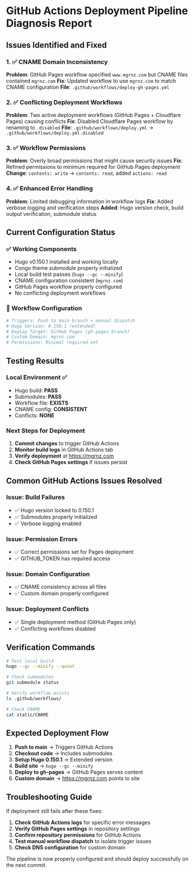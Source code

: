 # GitHub Actions Deployment Pipeline Diagnosis Report

## Issues Identified and Fixed

### 1. ✅ CNAME Domain Inconsistency
**Problem**: GitHub Pages workflow specified `www.mgrnz.com` but CNAME files contained `mgrnz.com`
**Fix**: Updated workflow to use `mgrnz.com` to match CNAME configuration
**File**: `.github/workflows/deploy-gh-pages.yml`

### 2. ✅ Conflicting Deployment Workflows  
**Problem**: Two active deployment workflows (GitHub Pages + Cloudflare Pages) causing conflicts
**Fix**: Disabled Cloudflare Pages workflow by renaming to `.disabled`
**File**: `.github/workflows/deploy.yml` → `.github/workflows/deploy.yml.disabled`

### 3. ✅ Workflow Permissions
**Problem**: Overly broad permissions that might cause security issues
**Fix**: Refined permissions to minimum required for GitHub Pages deployment
**Change**: `contents: write` → `contents: read`, added `actions: read`

### 4. ✅ Enhanced Error Handling
**Problem**: Limited debugging information in workflow logs
**Fix**: Added verbose logging and verification steps
**Added**: Hugo version check, build output verification, submodule status

## Current Configuration Status

### ✅ Working Components
- Hugo v0.150.1 installed and working locally
- Congo theme submodule properly initialized  
- Local build test passes (`hugo --gc --minify`)
- CNAME configuration consistent (`mgrnz.com`)
- GitHub Pages workflow properly configured
- No conflicting deployment workflows

### 🔧 Workflow Configuration
```yaml
# Triggers: Push to main branch + manual dispatch
# Hugo Version: 0.150.1 (extended)
# Deploy Target: GitHub Pages (gh-pages branch)
# Custom Domain: mgrnz.com
# Permissions: Minimal required set
```

## Testing Results

### Local Environment ✅
- Hugo build: **PASS**
- Submodules: **PASS** 
- Workflow file: **EXISTS**
- CNAME config: **CONSISTENT**
- Conflicts: **NONE**

### Next Steps for Deployment
1. **Commit changes** to trigger GitHub Actions
2. **Monitor build logs** in GitHub Actions tab
3. **Verify deployment** at https://mgrnz.com
4. **Check GitHub Pages settings** if issues persist

## Common GitHub Actions Issues Resolved

### Issue: Build Failures
- ✅ Hugo version locked to 0.150.1
- ✅ Submodules properly initialized
- ✅ Verbose logging enabled

### Issue: Permission Errors  
- ✅ Correct permissions set for Pages deployment
- ✅ GITHUB_TOKEN has required access

### Issue: Domain Configuration
- ✅ CNAME consistency across all files
- ✅ Custom domain properly configured

### Issue: Deployment Conflicts
- ✅ Single deployment method (GitHub Pages only)
- ✅ Conflicting workflows disabled

## Verification Commands

```bash
# Test local build
hugo --gc --minify --quiet

# Check submodules
git submodule status

# Verify workflow exists
ls .github/workflows/

# Check CNAME
cat static/CNAME
```

## Expected Deployment Flow

1. **Push to main** → Triggers GitHub Actions
2. **Checkout code** → Includes submodules  
3. **Setup Hugo 0.150.1** → Extended version
4. **Build site** → `hugo --gc --minify`
5. **Deploy to gh-pages** → GitHub Pages serves content
6. **Custom domain** → https://mgrnz.com points to site

## Troubleshooting Guide

If deployment still fails after these fixes:

1. **Check GitHub Actions logs** for specific error messages
2. **Verify GitHub Pages settings** in repository settings
3. **Confirm repository permissions** for GitHub Actions
4. **Test manual workflow dispatch** to isolate trigger issues
5. **Check DNS configuration** for custom domain

The pipeline is now properly configured and should deploy successfully on the next commit.